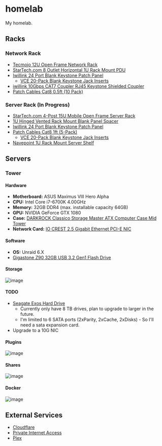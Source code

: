 # homelab

My homelab.

## Racks

### Network Rack

- [Tecmojo 12U Open Frame Network Rack](https://amzn.to/3y5hepV)
- [StarTech.com 8 Outlet Horizontal 1U Rack Mount PDU](https://amzn.to/4fhcJZQ)
- [Iwillink 24 Port Blank Keystone Patch Panel](https://amzn.to/3WhhPg9)
  - [VCE 20-Pack Blank Keystone Jack Inserts](https://amzn.to/3yhkaj5)
- [iwillink 10Gbps CAT7 Coupler RJ45 Keystone Shielded Coupler](https://amzn.to/46ocRTC)
- [Patch Cables Cat8 0.5ft (10 Pack)](https://amzn.to/3WdKXVv)

### Server Rack (In Progress)

- [StarTech.com 4-Post 15U Mobile Open Frame Server Rack](https://amzn.to/4dfhAZY)
- [1U Hinged Vented Rack Mount Blank Panel Spacer](https://amzn.to/4d1FhVH)
- [Iwillink 24 Port Blank Keystone Patch Panel](https://amzn.to/3WhhPg9)
- [Patch Cables Cat8 1ft (5-Pack)](https://amzn.to/3ylh11S)
  - [VCE 20-Pack Blank Keystone Jack Inserts](https://amzn.to/3A84qQb)
- [Navepoint 1U Rack Mount Server Shelf](https://amzn.to/3WlrJxk)

## Servers

### Tower

#### Hardware

- __Motherboard:__ ASUS Maximus VIII Hero Alpha
- __CPU:__ Intel Core i7-6700K 4.00GHz
- __Memory:__ 32GB DDR4 (max. installable capacity 64GB)
- __GPU:__ NVIDIA GeForce GTX 1080
- __Case:__ [DARKROCK Classico Storage Master ATX Computer Case Mid Tower](https://amzn.to/4cQ9HdP)
- __Network Card:__ [IO CREST 2.5 Gigabit Ethernet PCI-E NIC](https://amzn.to/4bP6MAA)

#### Software

- __OS:__ Unraid 6.X
- [Gigastone Z90 32GB USB 3.2 Gen1 Flash Drive](https://amzn.to/3YaZxjn)

#### Storage

![image](https://github.com/user-attachments/assets/7c6e6a46-aca4-43e7-ad47-4714d4f8b4a2)

#### TODO

- [Seagate Exos Hard Drive](https://amzn.to/3VXDoSW)
  - Currently only have 8 TB drives, plan to upgrade to larger in the future.
  - I'm limited to 6 SATA ports (2xParity, 2xCache, 2xDisks) - So I'll need a sata expansion card.
- Upgrade to a 10G NIC

#### Plugins

![image](https://github.com/user-attachments/assets/1a651175-669f-4b07-bc25-606c3d043eae)

#### Shares

![image](https://github.com/syntaqx/homelab/assets/6037730/c62053b1-52f6-4a73-b8e6-d75317b4a86e)

#### Docker

![image](https://github.com/user-attachments/assets/92e291de-e6e9-4961-a8fb-9cebb408cf6f)

## External Services

- [Cloudflare](https://www.cloudflare.com/)
- [Private Internet Access](https://www.privateinternetaccess.com/)
- [Plex](https://www.plex.tv/)
